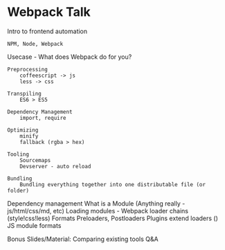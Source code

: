 # Webpack Talk

Intro to frontend automation

    NPM, Node, Webpack

Usecase - What does Webpack do for you?

    Preprocessing
        coffeescript -> js
        less -> css

    Transpiling
        ES6 > ES5

    Dependency Management
        import, require

    Optimizing
        minify
        fallback (rgba > hex)

    Tooling
        Sourcemaps
        Devserver - auto reload

    Bundling
        Bundling everything together into one distributable file (or folder)

Dependency management
    What is a Module (Anything really - js/html/css/md, etc)
    Loading modules - Webpack loader chains (style!css!less)
        Formats
        Preloaders, Postloaders
    Plugins extend loaders ()
    JS module formats


Bonus Slides/Material:
    Comparing existing tools
    Q&A
